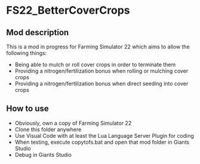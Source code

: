 # FS22_BetterCoverCrops

## Mod description

This is a mod in progress for Farming Simulator 22 which aims to allow the following things:
- Being able to mulch or roll cover crops in order to terminate them
- Providing a nitrogen/fertilization bonus when rolling or mulching cover crops
- Providing a nitrogen/fertilization bonus when direct seeding into cover crops

## How to use

* Obviously, own a copy of Farming Simulator 22
* Clone this folder anywhere
* Use Visual Code with at least the Lua Language Server Plugin for coding
* When testing, execute copytofs.bat and open that mod folder in Giants Studio
* Debug in Giants Studio